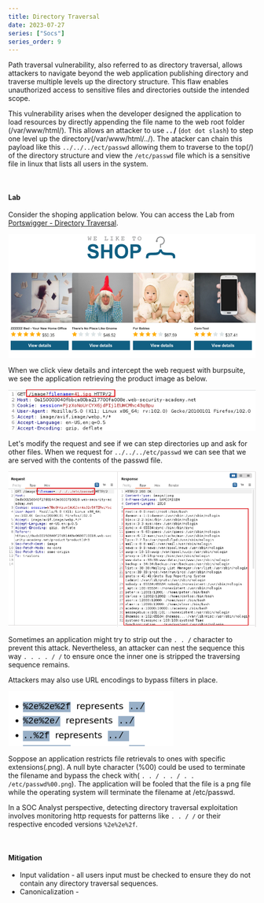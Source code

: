 ```yaml
---
title: Directory Traversal
date: 2023-07-27
series: ["Socs"]
series_order: 9
---
```


Path traversal vulnerability, also referred to as directory traversal, allows attackers to navigate beyond the web application publishing directory and traverse multiple levels up the directory structure. This flaw enables unauthorized access to sensitive files and directories outside the intended scope. 

This vulnerability arises when the developer designed the application to load resources by directly appending the file name to the web root folder (/var/www/html/). This allows an attacker to use **. . /** (`dot dot slash`) to step one level up the directory(/var/www/html/../). The atacker can chain this payload like this `../../../ect/passwd` allowing them to traverse to the top(/) of the directory structure and view the `/etc/passwd` file which is a sensitive file in linux that lists all users in the system.

<br>

#### Lab
Consider the shoping application below. You can access the Lab from [Portswigger - Directory Traversal](https://portswigger.net/web-security/file-path-traversal/lab-simple).  

<img src="img/shop.png" width="800">

When we click view details and intercept the web request with burpsuite, we see the application retrieving the product image as below.  

![](img/filename.png)

Let's modify the request and see if we can step directories up and ask for other files. When we request for `../../../etc/passwd` we can see that we are served with the contents of the passwd file.  

<img src="img/reqresp.png" width="">

Sometimes an application might try to strip out the `. . /` character to prevent this attack. Nevertheless, an attacker can nest the sequence this way `. . . . / /` to ensure once the inner one is stripped the traversing sequence remains.

Attackers may also use URL encodings to bypass filters in place.  

![](img/urlencoding.png)

Soppose an application restricts file retrievals to ones with specific extensions(.png). A null byte character (%00) could be used to terminate the filename and bypass the check with( `. . / . . / . . /etc/passwd%00.png`). The application will be fooled that the file is a png file while the operating system will terminate the filename at /etc/passwd.

In a SOC Analyst perspective, detecting directory traversal exploitation involves monitoring http requests for patterns like `. . / /` or their respective encoded versions `%2e%2e%2f`.

<br>

#### Mitigation
- Input validation - all users input must be checked to ensure they do not contain any directory traversal sequences.
- Canonicalization - 